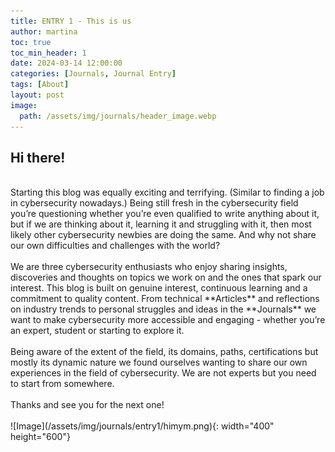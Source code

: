 ```yaml
---
title: ENTRY 1 - This is us
author: martina
toc: true
toc_min_header: 1
date: 2024-03-14 12:00:00
categories: [Journals, Journal Entry]
tags: [About]
layout: post
image:
  path: /assets/img/journals/header_image.webp
---
```


## Hi there!
<br>
Starting this blog was equally exciting and terrifying. (Similar to finding a job in cybersecurity nowadays.) Being still fresh in the cybersecurity field you’re questioning whether you’re even qualified to write anything about it, but if we are thinking about it, learning it and struggling with it, then most likely other cybersecurity newbies are doing the same. And why not share our own difficulties and challenges with the world? 
<br>
<br>
We are three cybersecurity enthusiasts who enjoy sharing insights, discoveries and thoughts on topics we work on and the ones that spark our interest. This blog is built on genuine interest, continuous learning and a commitment to quality content. From technical **Articles** and reflections on industry trends to personal struggles and ideas in the **Journals** we want to make cybersecurity more accessible and engaging - whether you’re an expert, student or starting to explore it.
<br>
<br>
Being aware of the extent of the field, its domains, paths, certifications but mostly its dynamic nature we found ourselves wanting to share our own experiences in the field of cybersecurity. We are not experts but you need to start from somewhere.
<br>
<br>
Thanks and see you for the next one!
<br>
<br>
![Image](/assets/img/journals/entry1/himym.png){: width="400" height="600"}
